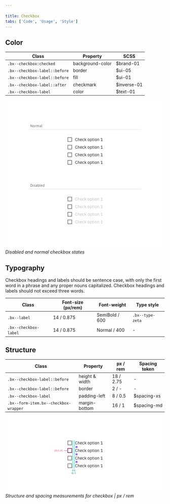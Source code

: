 ```yaml
---

title: Checkbox
tabs: ['Code', 'Usage', 'Style']
---
```


## Color

| Class                         | Property         | SCSS        |
| ----------------------------- | ---------------- | ----------- |
| `.bx--checkbox:checked`       | background-color | $brand-01   |
| `.bx--checkbox-label::before` | border           | $ui-05      |
| `.bx--checkbox-label::before` | fill             | $ui-01      |
| `.bx--checkbox-label::after`  | checkmark        | $inverse-01 |
| `.bx--checkbox-label`         | color            | $text-01    |

![Disabled and normal checkbox states](images/checkbox-style-1.png)
_Disabled and normal checkbox states_

## Typography

Checkbox headings and labels should be sentence case, with only the first word in a phrase and any proper nouns capitalized. Checkbox headings and labels should not exceed three words.

| Class                 | Font-size (px/rem) | Font-weight    | Type style       |
| --------------------- | ------------------ | -------------- | ---------------- |
| `.bx--label`          | 14 / 0.875         | SemiBold / 600 | `.bx--type-zeta` |
| `.bx--checkbox-label` | 14 / 0.875         | Normal / 400   | -                |

## Structure

| Class                                 | Property       | px / rem  | Spacing token |
| ------------------------------------- | -------------- | --------- | ------------- |
| `.bx--checkbox-label::before`         | height & width | 18 / 2.75 | -             |
| `.bx--checkbox-label::before`         | border         | 2 / -     | -             |
| `.bx--checkbox-label`                 | padding-left   | 8 / 0.5   | $spacing-xs   |
| `.bx--form-item.bx--checkbox-wrapper` | margin-bottom  | 16 / 1    | $spacing-md   |

![Structure and spacing measurements for checkbox](images/checkbox-style-3.png)
_Structure and spacing measurements for checkbox | px / rem_
